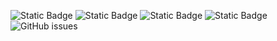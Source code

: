 ![Static Badge](https://img.shields.io/badge/blacklists-60-000000) ![Static Badge](https://img.shields.io/badge/blacklisted-2847984-cc0000) ![Static Badge](https://img.shields.io/badge/whitelisted-2244-00CC00) ![Static Badge](https://img.shields.io/badge/streaming_blacklist-28107-000000) ![GitHub issues](https://img.shields.io/github/issues/fabriziosalmi/blacklists)
